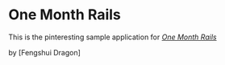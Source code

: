 # One Month Rails 

This is the pinteresting sample application for 
[*One Month Rails*](http://onemonthrails.com)

by [Fengshui Dragon]